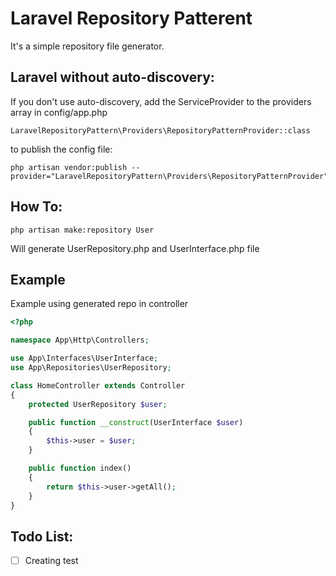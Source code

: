 # Laravel Repository Patterent
It's a simple repository file generator.

## Laravel without auto-discovery:
If you don't use auto-discovery, add the ServiceProvider to the providers array in config/app.php

```shell
LaravelRepositoryPattern\Providers\RepositoryPatternProvider::class
```

to publish the config file:
```shell
php artisan vendor:publish --provider="LaravelRepositoryPattern\Providers\RepositoryPatternProvider"
```

## How To:
```shell 
php artisan make:repository User
```

Will generate UserRepository.php and UserInterface.php file

## Example
Example using generated repo in controller
```php
<?php

namespace App\Http\Controllers;

use App\Interfaces\UserInterface;
use App\Repositories\UserRepository;

class HomeController extends Controller
{
    protected UserRepository $user;

    public function __construct(UserInterface $user)
    {
        $this->user = $user;
    }

    public function index()
    {
        return $this->user->getAll();
    }
}
```

## Todo List:
- [ ] Creating test